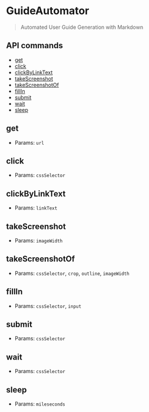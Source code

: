 # GuideAutomator

> Automated User Guide Generation with Markdown

## API commands

- [get](#get)
- [click](#click)
- [clickByLinkText](#clickByLinkText)
- [takeScreenshot](#takeScreenshot)
- [takeScreenshotOf](#takeScreenshotOf)
- [fillIn](#fillIn)
- [submit](#submit)
- [wait](#wait)
- [sleep](#sleep)


## get
- Params: `url`

## click
- Params: `cssSelector`

## clickByLinkText
- Params: `linkText`

## takeScreenshot
- Params: `imageWidth`

## takeScreenshotOf
- Params: `cssSelector`, `crop`, `outline`, `imageWidth`

## fillIn
- Params: `cssSelector`, `input`

## submit
- Params: `cssSelector`

## wait
- Params: `cssSelector`

## sleep
- Params: `mileseconds`




